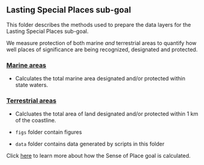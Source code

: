## Lasting Special Places sub-goal

This folder describes the methods used to prepare the data layers for the Lasting Special Places sub-goal.

We measure protection of both marine *and* terrestrial areas to quantify how well places of significance are being recognized, designated and protected.

### [Marine areas](https://ohi-northeast.github.io/ne-prep/prep/sop/lsp/marine_area.html)
- Calculates the total marine area designated and/or protected within state waters.

### [Terrestrial areas](https://ohi-northeast.github.io/ne-prep/prep/sop/lsp/land_area.html)
- Calcluates the total area of land designated and/or protected within 1 km of the coastline.

- `figs` folder contain figures
- `data` folder contains data generated by scripts in this folder

Click [here](https://github.com/OHI-Northeast/ne-scores/blob/master/metadata_documentation/ohi_model/goal_descriptions/sop_description.md#sense-of-place) to learn more about how the Sense of Place goal is calculated.
